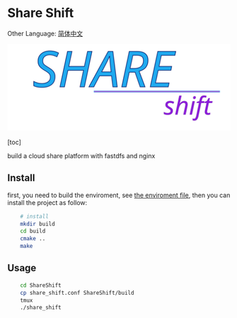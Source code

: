 # Share Shift

Other Language: [简体中文](./docs/zh-CN/README.zh-CN.md)

![Share Shift](docs/res/shareshif_logo.svg)

[toc]

build a cloud share platform with fastdfs and nginx



## Install

first, you need to build the enviroment, see [the enviroment file](./docs/enviroment.md), then you can install the project as follow:

```bash
    # install
    mkdir build
    cd build
    cmake ..
    make
```

## Usage

```bash
    cd ShareShift
    cp share_shift.conf ShareShift/build
    tmux
    ./share_shift
```
